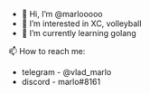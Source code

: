 - 👋 Hi, I’m @marlooooo
- 👀 I’m interested in XC, volleyball
- 🌱 I’m currently learning golang

📫 How to reach me: 
- telegram - @vlad_marlo
-  discord - marlo#8161

<!---
marlooooo/marlooooo is a ✨ special ✨ repository because its `README.md` (this file) appears on your GitHub profile.
You can click the Preview link to take a look at your changes.
--->
